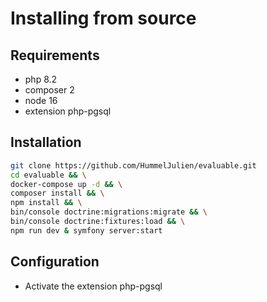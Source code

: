 # Installing from source

## Requirements
- php 8.2
- composer 2
- node 16
- extension php-pgsql

## Installation

```bash
git clone https://github.com/HummelJulien/evaluable.git
cd evaluable && \
docker-compose up -d && \
composer install && \
npm install && \
bin/console doctrine:migrations:migrate && \
bin/console doctrine:fixtures:load && \
npm run dev & symfony server:start
```

## Configuration

- Activate the extension php-pgsql

